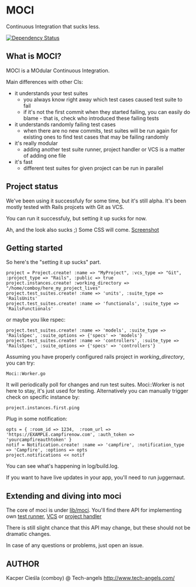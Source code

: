 # MOCI

  Continuous Integration that sucks less.
  
  [![Dependency Status][2]][1]
  
  [1]: https://gemnasium.com/tech-angels/moci
  [2]: https://gemnasium.com/tech-angels/moci.png

## What is MOCI?

  MOCI is a MOdular Continuous Integration.

  Main differences with other CIs:
  * it understands your test suites
    * you always know right away which test cases caused test suite to fail
    * if it's not the first commit when they started failing, you can easily do blame - that is, check who introduced these failing tests
  * it understands randomly failing test cases
    * when there are no new commits, test suites will be run again for existing ones to find test cases that may be failing randomly
  * it's really modular
    * adding another test suite runner, project handler or VCS is a matter of adding one file
  * it's fast
    * different test suites for given project can be run in parallel

## Project status

  We've been using it successfuly for some time, but it's still alpha. It's been mostly tested with Rails projcets with Git as VCS.

  You can run it successfuly, but setting it up sucks for now.

  Ah, and the look also sucks ;) Some CSS will come. [Screenshot](http://tesuji.pl/moci1.png)

## Getting started

So here's the "setting it up sucks" part.

    project = Project.create! :name => "MyProject", :vcs_type => "Git", :project_type => "Rails", :public => true
    project.instances.create! :working_directory => "/home/comboy/here_my_project_lives"
    project.test_suites.create! :name => 'units', :suite_type => 'RailsUnits'
    project.test_suites.create! :name => 'functionals', :suite_type => 'RailsFunctionals'

or maybe you like rspec:

    project.test_suites.create! :name => 'models', :suite_type => 'RailsSpec', :suite_options => {'specs' => 'models'}
    project.test_suites.create! :name => 'controllers', :suite_type => 'RailsSpec', :suite_options => {'specs' => 'controllers'}

Assuming you have properly configured rails project in *working_directory*, you can try:

    Moci::Worker.go

It will periodically poll for changes and run test suites. Moci::Worker is not here to stay, it's just used for testing. Alternatively you can manually trigger check on specific instance by:

    project.instances.first.ping

Plug in some notification:

    opts = { :room_id => 1234,  :room_url => 'https://EXAMPLE.campfirenow.com', :auth_token => 'yourcampfireauthtoken' }
    notif = Notification.create! :name => 'campfire', :notification_type => 'Campfire', :options => opts
    project.notifications << notif

You can see what's happening in log/build.log.

If you want to have live updates in your app, you'll need to run juggernaut.

## Extending and diving into moci

The core of moci is under [lib/moci](https://github.com/tech-angels/moci/tree/master/lib/moci). You'll find there API for implementing own [test runner](https://github.com/tech-angels/moci/blob/master/lib/moci/test_runner/base.rb), [VCS](https://github.com/tech-angels/moci/blob/master/lib/moci/vcs/base.rb) or [project handler](https://github.com/tech-angels/moci/blob/master/lib/moci/project_handler/base.rb)

There is still slight chance that this API may change, but these should not be dramatic changes.

In case of any questions or problems, just open an issue.

## AUTHOR

  Kacper Cieśla (comboy) @ Tech-angels
  http://www.tech-angels.com/


